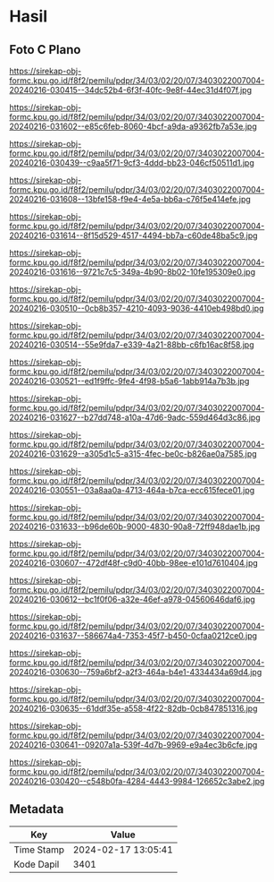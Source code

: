 # Hasil

## Foto C Plano

https://sirekap-obj-formc.kpu.go.id/f8f2/pemilu/pdpr/34/03/02/20/07/3403022007004-20240216-030415--34dc52b4-6f3f-40fc-9e8f-44ec31d4f07f.jpg

https://sirekap-obj-formc.kpu.go.id/f8f2/pemilu/pdpr/34/03/02/20/07/3403022007004-20240216-031602--e85c6feb-8060-4bcf-a9da-a9362fb7a53e.jpg

https://sirekap-obj-formc.kpu.go.id/f8f2/pemilu/pdpr/34/03/02/20/07/3403022007004-20240216-030439--c9aa5f71-9cf3-4ddd-bb23-046cf50511d1.jpg

https://sirekap-obj-formc.kpu.go.id/f8f2/pemilu/pdpr/34/03/02/20/07/3403022007004-20240216-031608--13bfe158-f9e4-4e5a-bb6a-c76f5e414efe.jpg

https://sirekap-obj-formc.kpu.go.id/f8f2/pemilu/pdpr/34/03/02/20/07/3403022007004-20240216-031614--8f15d529-4517-4494-bb7a-c60de48ba5c9.jpg

https://sirekap-obj-formc.kpu.go.id/f8f2/pemilu/pdpr/34/03/02/20/07/3403022007004-20240216-031616--9721c7c5-349a-4b90-8b02-10fe195309e0.jpg

https://sirekap-obj-formc.kpu.go.id/f8f2/pemilu/pdpr/34/03/02/20/07/3403022007004-20240216-030510--0cb8b357-4210-4093-9036-4410eb498bd0.jpg

https://sirekap-obj-formc.kpu.go.id/f8f2/pemilu/pdpr/34/03/02/20/07/3403022007004-20240216-030514--55e9fda7-e339-4a21-88bb-c6fb16ac8f58.jpg

https://sirekap-obj-formc.kpu.go.id/f8f2/pemilu/pdpr/34/03/02/20/07/3403022007004-20240216-030521--ed1f9ffc-9fe4-4f98-b5a6-1abb914a7b3b.jpg

https://sirekap-obj-formc.kpu.go.id/f8f2/pemilu/pdpr/34/03/02/20/07/3403022007004-20240216-031627--b27dd748-a10a-47d6-9adc-559d464d3c86.jpg

https://sirekap-obj-formc.kpu.go.id/f8f2/pemilu/pdpr/34/03/02/20/07/3403022007004-20240216-031629--a305d1c5-a315-4fec-be0c-b826ae0a7585.jpg

https://sirekap-obj-formc.kpu.go.id/f8f2/pemilu/pdpr/34/03/02/20/07/3403022007004-20240216-030551--03a8aa0a-4713-464a-b7ca-ecc615fece01.jpg

https://sirekap-obj-formc.kpu.go.id/f8f2/pemilu/pdpr/34/03/02/20/07/3403022007004-20240216-031633--b96de60b-9000-4830-90a8-72ff948dae1b.jpg

https://sirekap-obj-formc.kpu.go.id/f8f2/pemilu/pdpr/34/03/02/20/07/3403022007004-20240216-030607--472df48f-c9d0-40bb-98ee-e101d7610404.jpg

https://sirekap-obj-formc.kpu.go.id/f8f2/pemilu/pdpr/34/03/02/20/07/3403022007004-20240216-030612--bc1f0f06-a32e-46ef-a978-04560646daf6.jpg

https://sirekap-obj-formc.kpu.go.id/f8f2/pemilu/pdpr/34/03/02/20/07/3403022007004-20240216-031637--586674a4-7353-45f7-b450-0cfaa0212ce0.jpg

https://sirekap-obj-formc.kpu.go.id/f8f2/pemilu/pdpr/34/03/02/20/07/3403022007004-20240216-030630--759a6bf2-a2f3-464a-b4e1-4334434a69d4.jpg

https://sirekap-obj-formc.kpu.go.id/f8f2/pemilu/pdpr/34/03/02/20/07/3403022007004-20240216-030635--61ddf35e-a558-4f22-82db-0cb847851316.jpg

https://sirekap-obj-formc.kpu.go.id/f8f2/pemilu/pdpr/34/03/02/20/07/3403022007004-20240216-030641--09207a1a-539f-4d7b-9969-e9a4ec3b6cfe.jpg

https://sirekap-obj-formc.kpu.go.id/f8f2/pemilu/pdpr/34/03/02/20/07/3403022007004-20240216-030420--c548b0fa-4284-4443-9984-126652c3abe2.jpg


## Metadata

| Key        | Value               |
| ---------- | ------------------- |
| Time Stamp | 2024-02-17 13:05:41 |
| Kode Dapil | 3401                |




